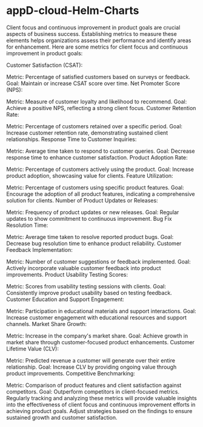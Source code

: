 # appD-cloud-Helm-Charts

Client focus and continuous improvement in product goals are crucial aspects of business success. Establishing metrics to measure these elements helps organizations assess their performance and identify areas for enhancement. Here are some metrics for client focus and continuous improvement in product goals:

Customer Satisfaction (CSAT):

Metric: Percentage of satisfied customers based on surveys or feedback.
Goal: Maintain or increase CSAT score over time.
Net Promoter Score (NPS):

Metric: Measure of customer loyalty and likelihood to recommend.
Goal: Achieve a positive NPS, reflecting a strong client focus.
Customer Retention Rate:

Metric: Percentage of customers retained over a specific period.
Goal: Increase customer retention rate, demonstrating sustained client relationships.
Response Time to Customer Inquiries:

Metric: Average time taken to respond to customer queries.
Goal: Decrease response time to enhance customer satisfaction.
Product Adoption Rate:

Metric: Percentage of customers actively using the product.
Goal: Increase product adoption, showcasing value for clients.
Feature Utilization:

Metric: Percentage of customers using specific product features.
Goal: Encourage the adoption of all product features, indicating a comprehensive solution for clients.
Number of Product Updates or Releases:

Metric: Frequency of product updates or new releases.
Goal: Regular updates to show commitment to continuous improvement.
Bug Fix Resolution Time:

Metric: Average time taken to resolve reported product bugs.
Goal: Decrease bug resolution time to enhance product reliability.
Customer Feedback Implementation:

Metric: Number of customer suggestions or feedback implemented.
Goal: Actively incorporate valuable customer feedback into product improvements.
Product Usability Testing Scores:

Metric: Scores from usability testing sessions with clients.
Goal: Consistently improve product usability based on testing feedback.
Customer Education and Support Engagement:

Metric: Participation in educational materials and support interactions.
Goal: Increase customer engagement with educational resources and support channels.
Market Share Growth:

Metric: Increase in the company's market share.
Goal: Achieve growth in market share through customer-focused product enhancements.
Customer Lifetime Value (CLV):

Metric: Predicted revenue a customer will generate over their entire relationship.
Goal: Increase CLV by providing ongoing value through product improvements.
Competitive Benchmarking:

Metric: Comparison of product features and client satisfaction against competitors.
Goal: Outperform competitors in client-focused metrics.
Regularly tracking and analyzing these metrics will provide valuable insights into the effectiveness of client focus and continuous improvement efforts in achieving product goals. Adjust strategies based on the findings to ensure sustained growth and customer satisfaction.




